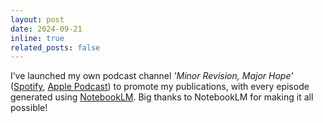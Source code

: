 ```yaml
---
layout: post
date: 2024-09-21
inline: true
related_posts: false
---
```


I’ve launched my own podcast channel *'Minor Revision, Major Hope'* ([Spotify](https://open.spotify.com/show/3qE8BBidWyMPxwTXpmIDPp?si=8bdc78eb5cfc4a06), [Apple Podcast](https://podcasts.apple.com/fi/podcast/minor-revision-major-hope/id1769901635)) to promote my publications, with every episode generated using [NotebookLM](https://notebooklm.google/). 
Big thanks to NotebookLM for making it all possible!
